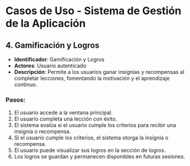 # Casos de Uso - Sistema de Gestión de la Aplicación

## 4. Gamificación y Logros

- **Identificador**: Gamificación y Logros  
- **Actores**: Usuario autenticado  
- **Descripción**: Permite a los usuarios ganar insignias y recompensas al completar lecciones, fomentando la motivación y el aprendizaje continuo.  

### Pasos:  
1. El usuario accede a la ventana principal.  
2. El usuario completa una lección con éxito.  
3. El sistema evalúa si el usuario cumple los criterios para recibir una insignia o recompensa.  
4. Si el usuario cumple los criterios, el sistema otorga la insignia o recompensa.  
5. El usuario puede visualizar sus logros en la sección de logros.  
6. Los logros se guardan y permanecen disponibles en futuras sesiones.  
